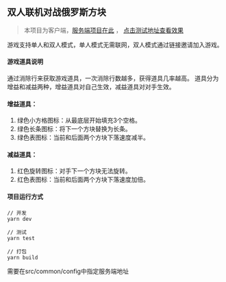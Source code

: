## 双人联机对战俄罗斯方块
> 本项目为客户端，[服务端项目在此](https://github.com/moaumn/mo-tetris-server.git) ，  [点击测试地址查看效果](http://103.216.154.42:3500)

游戏支持单人和双人模式，单人模式无需联网，双人模式通过链接邀请加入游戏。

#### 游戏道具说明
通过消除行来获取游戏道具，一次消除行数越多，获得道具几率越高。
道具分为增益和减益两种，增益道具对自己生效，减益道具对对手生效。

#### 增益道具：
1. 绿色小方格图标：从最底层开始填充3个空格。
2. 绿色长条图标：将下一个方块替换为长条。
3. 绿色表图标：当前和后面两个方块下落速度减半。

#### 减益道具：
1. 红色旋转图标：对手下一个方块无法旋转。
2. 红色表图标：当前和后面两个方块下落速度加倍。

#### 项目运行方式
```
// 开发
yarn dev

// 测试
yarn test

// 打包
yarn build
```
需要在src/common/config中指定服务端地址